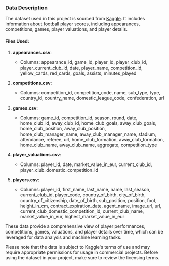 ### Data Description

The dataset used in this project is sourced from [Kaggle](https://www.kaggle.com/datasets/davidcariboo/player-scores). It includes information about football player scores, including appearances, competitions, games, player valuations, and player details.

#### Files Used:

1. **appearances.csv**:
   - Columns: appearance_id, game_id, player_id, player_club_id, player_current_club_id, date, player_name, competition_id, yellow_cards, red_cards, goals, assists, minutes_played

2. **competitions.csv**:
   - Columns: competition_id, competition_code, name, sub_type, type, country_id, country_name, domestic_league_code, confederation, url

3. **games.csv**:
   - Columns: game_id, competition_id, season, round, date, home_club_id, away_club_id, home_club_goals, away_club_goals, home_club_position, away_club_position, home_club_manager_name, away_club_manager_name, stadium, attendance, referee, url, home_club_formation, away_club_formation, home_club_name, away_club_name, aggregate, competition_type

4. **player_valuations.csv**:
   - Columns: player_id, date, market_value_in_eur, current_club_id, player_club_domestic_competition_id

5. **players.csv**:
   - Columns: player_id, first_name, last_name, name, last_season, current_club_id, player_code, country_of_birth, city_of_birth, country_of_citizenship, date_of_birth, sub_position, position, foot, height_in_cm, contract_expiration_date, agent_name, image_url, url, current_club_domestic_competition_id, current_club_name, market_value_in_eur, highest_market_value_in_eur

These data provide a comprehensive view of player performances, competitions, games, valuations, and player details over time, which can be leveraged for data analysis and machine learning tasks.

Please note that the data is subject to Kaggle's terms of use and may require appropriate permissions for usage in commercial projects. Before using the dataset in your project, make sure to review the licensing terms.